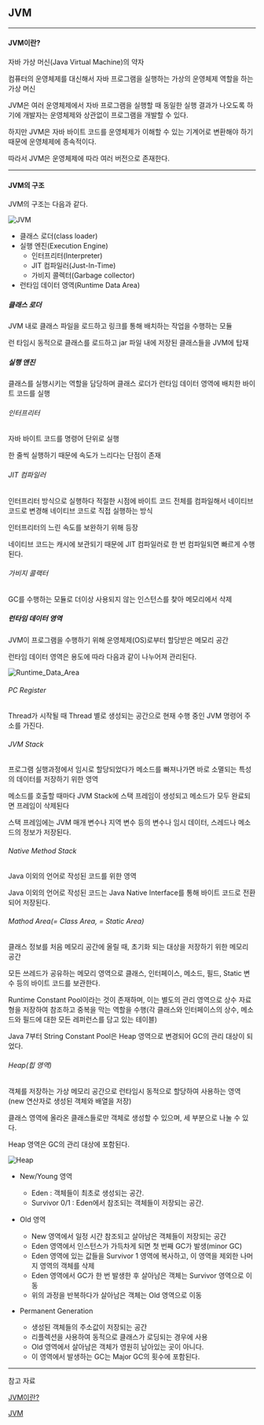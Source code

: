 ## JVM

---

#### JVM이란?

자바 가상 머신(Java Virtual Machine)의 약자

컴퓨터의 운영체제를 대신해서 자바 프로그램을 실행하는 가상의 운영체제 역할을 하는 가상 머신

JVM은 여러 운영체제에서 자바 프로그램을 실행할 때 동일한 실행 결과가 나오도록 하기에 개발자는 운영체제와 상관없이 프로그램을 개발할 수 있다.

하지만 JVM은 자바 바이트 코드를 운영체제가 이해할 수 있는 기계어로 변환해야 하기 때문에 운영체제에 종속적이다. 

따라서 JVM은 운영체제에 따라 여러 버전으로 존재한다.

---

#### JVM의 구조

JVM의 구조는 다음과 같다.

![JVM](https://user-images.githubusercontent.com/33534771/83471568-f7200100-a4bf-11ea-810f-3ea08018317f.png)

* 클래스 로더(class loader)
* 실행 엔진(Execution Engine)
    * 인터프리터(Interpreter)
    * JIT 컴파일러(Just-In-Time)
    * 가비지 콜렉터(Garbage collector)
* 런타임 데이터 영역(Runtime Data Area)

##### 클래스 로더

JVM 내로 클래스 파일을 로드하고 링크를 통해 배치하는 작업을 수행하는 모듈

런 타임시 동적으로 클래스를 로드하고 jar 파일 내에 저장된 클래스들을 JVM에 탑재

##### 실행 앤진

클래스를 실행시키는 역할을 담당하며 클래스 로더가 런타임 데이터 영역에 배치한 바이트 코드를 실행

###### 인터프리터

자바 바이트 코드를 명령어 단위로 실행

한 줄씩 실행하기 때문에 속도가 느리다는 단점이 존재

###### JIT 컴파일러

인터프리터 방식으로 실행하다 적절한 시점에 바이트 코드 전체를 컴파일해서 네이티브 코드로 변경해 네이티브 코드로 직접 실행하는 방식

인터프리터의 느린 속도를 보완하기 위해 등장

네이티브 코드는 캐시에 보관되기 때문에 JIT 컴파일러로 한 번 컴파일되면 빠르게 수행된다.

###### 가비지 콜랙터

GC를 수행하는 모듈로 더이상 사용되지 않는 인스턴스를 찾아 메모리에서 삭제

##### 런타임 데이터 영역

JVM이 프로그램을 수행하기 위해 운영체제(OS)로부터 할당받은 메모리 공간

런타임 데이터 영역은 용도에 따라 다음과 같이 나누어져 관리된다.

![Runtime_Data_Area](https://user-images.githubusercontent.com/33534771/83472428-2fc0da00-a4c2-11ea-90a9-dac474fada4b.png)


###### PC Register

Thread가 시작될 때 Thread 별로 생성되는 공간으로 현재 수행 중인 JVM 명령어 주소를 가진다.

###### JVM Stack

프로그램 실행과정에서 임시로 할당되었다가 메소드를 빠져나가면 바로 소멸되는 특성의 데이터를 저장하기 위한 영역

메소드를 호출할 때마다 JVM Stack에 스택 프레임이 생성되고 메소드가 모두 완료되면 프레임이 삭제된다

스택 프레임에는 JVM 매개 변수나 지역 변수 등의 변수나 임시 데이터, 스레드나 메소드의 정보가 저장된다.

###### Native Method Stack

Java 이외의 언어로 작성된 코드를 위한 영역

Java 이외의 언어로 작성된 코드는 Java Native Interface를 통해 바이트 코드로 전환되어 저장된다.

###### Mathod Area(= Class Area, = Static Area)

클래스 정보를 처음 메모리 공간에 올릴 때, 초기화 되는 대상을 저장하기 위한 메모리 공간

모든 쓰레드가 공유하는 메모리 영역으로 클래스, 인터페이스, 메소드, 필드, Static 변수 등의 바이트 코드를 보관한다.

Runtime Constant Pool이라는 것이 존재하며, 이는 별도의 관리 영역으로 상수 자료형을 저장하여 참조하고 중복을 막는 역할을 수행(각 클래스와 인터페이스의 상수, 메소드와 필드에 대한 모든 레퍼런스를 담고 있는 테이블)

Java 7부터 String Constant Pool은 Heap 영역으로 변경되어 GC의 관리 대상이 되었다.

###### Heap(힙 영역)

객체를 저장하는 가상 메모리 공간으로 런타임시 동적으로 할당하여 사용하는 영역(new 연산자로 생성된 객체와 배열을 저장)

클래스 영역에 올라온 클래스들로만 객체로 생성할 수 있으며, 세 부분으로 나눌 수 있다.

Heap 영역은 GC의 관리 대상에 포함된다.

![Heap](https://user-images.githubusercontent.com/33534771/83472881-3f8cee00-a4c3-11ea-942c-9b7aa0f4ea04.png)

* New/Young 영역
    * Eden : 객체들이 최초로 생성되는 공간.
    * Survivor 0/1 : Eden에서 참조되는 객체들이 저장되는 공간.

* Old 영역
    * New 영역에서 일정 시간 참조되고 살아남은 객체들이 저장되는 공간
    * Eden 영역에서 인스턴스가 가득차게 되면 첫 번째 GC가 발생(minor GC)
    * Eden 영역에 있는 값들을 Survivor 1 영역에 복사하고, 이 영역을 제외한 나머지 영역의 객체를 삭제
    * Eden 영역에서 GC가 한 번 발생한 후 살아남은 객체는 Survivor 영역으로 이동
    * 위의 과정을 반복하다가 살아남은 객체는 Old 영역으로 이동
* Permanent Generation
    * 생성된 객체들의 주소값이 저장되는 공간
    * 리플렉션을 사용하여 동적으로 클래스가 로딩되는 경우에 사용
    * Old 영역에서 살아남은 객체가 영원히 남아있는 곳이 아니다.
    * 이 영역에서 발생하는 GC는 Major GC의 횟수에 포함된다.

---

참고 자료

[JVM이란?](https://doozi0316.tistory.com/entry/1%EC%A3%BC%EC%B0%A8-JVM%EC%9D%80-%EB%AC%B4%EC%97%87%EC%9D%B4%EB%A9%B0-%EC%9E%90%EB%B0%94-%EC%BD%94%EB%93%9C%EB%8A%94-%EC%96%B4%EB%96%BB%EA%B2%8C-%EC%8B%A4%ED%96%89%ED%95%98%EB%8A%94-%EA%B2%83%EC%9D%B8%EA%B0%80)

[JVM](https://github.com/WooVictory/Ready-For-Tech-Interview/blob/master/Java/%5BJava%5D%20JVM.md)